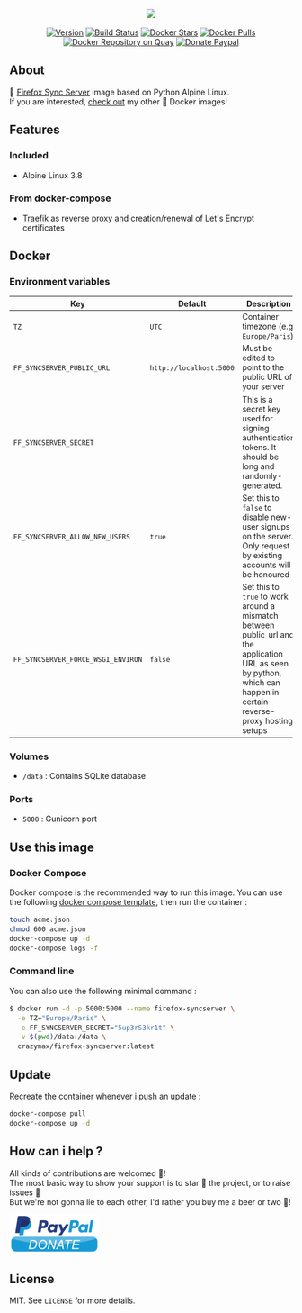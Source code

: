 <p align="center"><a href="https://github.com/crazy-max/docker-firefox-syncserver" target="_blank"><img height="128"src="https://raw.githubusercontent.com/crazy-max/docker-firefox-syncserver/master/.res/docker-firefox-syncserver.jpg"></a></p>

<p align="center">
  <a href="https://microbadger.com/images/crazymax/firefox-syncserver"><img src="https://images.microbadger.com/badges/version/crazymax/firefox-syncserver.svg?style=flat-square" alt="Version"></a>
  <a href="https://travis-ci.org/crazy-max/docker-firefox-syncserver"><img src="https://img.shields.io/travis/crazy-max/docker-firefox-syncserver/master.svg?style=flat-square" alt="Build Status"></a>
  <a href="https://hub.docker.com/r/crazymax/firefox-syncserver/"><img src="https://img.shields.io/docker/stars/crazymax/firefox-syncserver.svg?style=flat-square" alt="Docker Stars"></a>
  <a href="https://hub.docker.com/r/crazymax/firefox-syncserver/"><img src="https://img.shields.io/docker/pulls/crazymax/firefox-syncserver.svg?style=flat-square" alt="Docker Pulls"></a>
  <a href="https://quay.io/repository/crazymax/firefox-syncserver"><img src="https://quay.io/repository/crazymax/firefox-syncserver/status?style=flat-square" alt="Docker Repository on Quay"></a>
  <a href="https://www.paypal.com/cgi-bin/webscr?cmd=_s-xclick&hosted_button_id=YY7W3WDEPHCPQ"><img src="https://img.shields.io/badge/donate-paypal-7057ff.svg?style=flat-square" alt="Donate Paypal"></a>
</p>

## About

🐳 [Firefox Sync Server](http://moz-services-docs.readthedocs.io/en/latest/howtos/run-sync-1.5.html) image based on Python Alpine Linux.<br />
If you are interested, [check out](https://hub.docker.com/r/crazymax/) my other 🐳 Docker images!

## Features

### Included

* Alpine Linux 3.8

### From docker-compose

* [Traefik](https://github.com/containous/traefik-library-image) as reverse proxy and creation/renewal of Let's Encrypt certificates

## Docker

### Environment variables

| Key                                 | Default                  | Description                               
|-------------------------------------|--------------------------|-------------------------------------------
| `TZ`                                | `UTC`                    | Container timezone (e.g. `Europe/Paris`)
| `FF_SYNCSERVER_PUBLIC_URL`          | `http://localhost:5000`  | Must be edited to point to the public URL of your server
| `FF_SYNCSERVER_SECRET`              |                          | This is a secret key used for signing authentication tokens. It should be long and randomly-generated.
| `FF_SYNCSERVER_ALLOW_NEW_USERS`     | `true`                   | Set this to `false` to disable new-user signups on the server. Only request by existing accounts will be honoured
| `FF_SYNCSERVER_FORCE_WSGI_ENVIRON`  | `false`                  | Set this to `true` to work around a mismatch between public_url and the application URL as seen by python, which can happen in certain reverse-proxy hosting setups

### Volumes

* `/data` : Contains SQLite database

### Ports

* `5000` : Gunicorn port

## Use this image

### Docker Compose

Docker compose is the recommended way to run this image. You can use the following [docker compose template](examples/compose/docker-compose.yml), then run the container :

```bash
touch acme.json
chmod 600 acme.json
docker-compose up -d
docker-compose logs -f
```

### Command line

You can also use the following minimal command :

```bash
$ docker run -d -p 5000:5000 --name firefox-syncserver \
  -e TZ="Europe/Paris" \
  -e FF_SYNCSERVER_SECRET="5up3rS3kr1t" \
  -v $(pwd)/data:/data \
  crazymax/firefox-syncserver:latest
```

## Update

Recreate the container whenever i push an update :

```bash
docker-compose pull
docker-compose up -d
```

## How can i help ?

All kinds of contributions are welcomed :raised_hands:!<br />
The most basic way to show your support is to star :star2: the project, or to raise issues :speech_balloon:<br />
But we're not gonna lie to each other, I'd rather you buy me a beer or two :beers:!

[![Paypal](.res/paypal.png)](https://www.paypal.com/cgi-bin/webscr?cmd=_s-xclick&hosted_button_id=YY7W3WDEPHCPQ)

## License

MIT. See `LICENSE` for more details.
